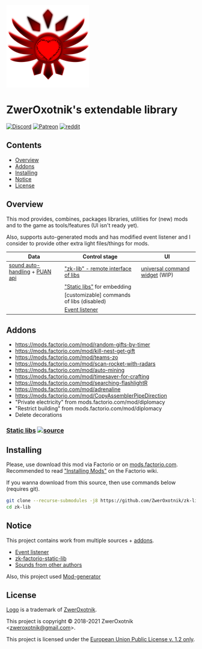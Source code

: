 [![thumbnail](/thumbnail.png)][homepage]
# ZwerOxotnik's extendable library

[![Discord](https://i.imgur.com/GYTxQdx.png)](https://discordapp.com/invite/YyJVUCa)
[![Patreon](https://i.imgur.com/6n2ifle.png)](https://www.patreon.com/ZwerOxotnik)
[![reddit](https://i.imgur.com/J1k7aGJ.png)](https://reddit.com/r/ZwerOxotnik)

## Contents

* [Overview](#overview)
* [Addons](#addons)
* [Installing](#installing)
* [Notice](#notice)
* [License](#license)

## Overview

This mod provides, combines, packages libraries, utilities for (new) mods and to the game as tools/features (UI isn't ready yet).

Also, supports auto-generated mods and has modified event listener and I consider to provide other extra light files/things for mods.  

| Data | Control stage | UI |
| ----------- | ---------- | --------- |
| [sound auto-handling](https://github.com/ZwerOxotnik/Mod-generator) + [PUAN api](/data-api/puan_api.lua) | ["zk-lib" - remote interface of libs](/zk-lib/control.lua) | [universal command widget](zk-lib/universal-command-widget) (WIP) |
| | ["Static libs"](#static-libs) for embedding | |
| | [customizable] commands of libs (disabled) | |
| | [Event listener][event-listener] | |

## Addons

* https://mods.factorio.com/mod/random-gifts-by-timer
* https://mods.factorio.com/mod/kill-nest-get-gift
* https://mods.factorio.com/mod/teams-zo
* https://mods.factorio.com/mod/scan-rocket-with-radars
* https://mods.factorio.com/mod/auto-mining
* https://mods.factorio.com/mod/timesaver-for-crafting
* https://mods.factorio.com/mod/searching-flashlightR
* https://mods.factorio.com/mod/adrenaline
* https://mods.factorio.com/mod/CopyAssemblerPipeDirection
* "Private electricity" from mods.factorio.com/mod/diplomacy
* "Restrict building" from mods.factorio.com/mod/diplomacy
* Delete decorations

### <a name="static-libs"></a> [Static libs](/static-libs) [![source](https://img.shields.io/badge/%E2%81%A4-source-blue.svg?logo=github&colorB=7289DA)](https://github.com/ZwerOxotnik/zk-factorio-static-lib)

## Installing

Please, use download this mod via Factorio or on [mods.factorio.com][homepage].\
Recommended to read ["Installing Mods"](https://wiki.factorio.com/index.php?title=Installing_Mods) on the Factorio wiki.

If you wanna download from this source, then use commands below (requires git).
```bash
git clone --recurse-submodules -j8 https://github.com/ZwerOxotnik/zk-lib
cd zk-lib
```

## Notice

This project contains work from multiple sources + [addons](#overview).

* [Event listener][event-listener]
* [zk-factorio-static-lib](https://github.com/ZwerOxotnik/zk-factorio-static-lib)
* [Sounds from other authors](/sound/README.txt)

Also, this project used [Mod-generator](https://github.com/ZwerOxotnik/Mod-generator)

## License

[Logo](/thumbnail.png) is a trademark of [ZwerOxotnik][ZwerOxotnik].

This project is copyright © 2018-2021 ZwerOxotnik \<zweroxotnik@gmail.com\>.

This project is licensed under the [European Union Public License v. 1.2 only](/LICENCE).

[homepage]: http://mods.factorio.com/mod/zk-lib
[ZwerOxotnik]: github.com/ZwerOxotnik/
[event-listener]: https://gitlab.com/ZwerOxotnik/factorio-event-listener